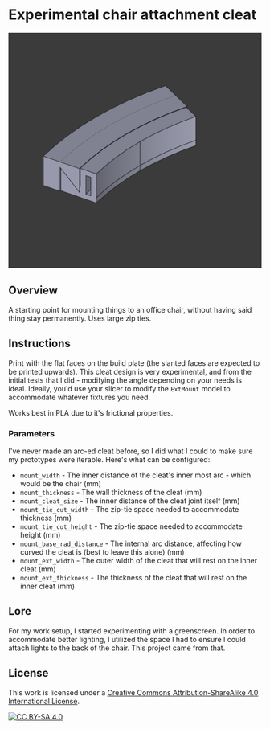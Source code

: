 # Experimental chair attachment cleat

![1](./images/1.png)

## Overview

A starting point for mounting things to an office chair, without having said thing stay permanently. Uses large zip ties.

## Instructions

Print with the flat faces on the build plate (the slanted faces are expected to be printed upwards). This cleat design is very experimental, and from the initial tests that I did - modifying the angle depending on your needs is ideal. Ideally, you'd use your slicer to modify the `ExtMount` model to accommodate whatever fixtures you need.

Works best in PLA due to it's frictional properties.

### Parameters

I've never made an arc-ed cleat before, so I did what I could to make sure my prototypes were iterable. Here's what can be configured:

- `mount_width` - The inner distance of the cleat's inner most arc - which would be the chair (mm)
- `mount_thickness` - The wall thickness of the cleat (mm)
- `mount_cleat_size` - The inner distance of the cleat joint itself (mm)
- `mount_tie_cut_width` - The zip-tie space needed to accommodate thickness (mm)
- `mount_tie_cut_height` - The zip-tie space needed to accommodate height (mm)
- `mount_base_rad_distance` - The internal arc distance, affecting how curved the cleat is (best to leave this alone) (mm)
- `mount_ext_width` - The outer width of the cleat that will rest on the inner cleat (mm)
- `mount_ext_thickness` - The thickness of the cleat that will rest on the inner cleat (mm)

## Lore

For my work setup, I started experimenting with a greenscreen. In order to accommodate better lighting, I utilized the space I had to ensure I could attach lights to the back of the chair. This project came from that.

## License

This work is licensed under a
[Creative Commons Attribution-ShareAlike 4.0 International License][cc-by-sa].

[![CC BY-SA 4.0][cc-by-sa-image]][cc-by-sa]

[cc-by-sa]: http://creativecommons.org/licenses/by-sa/4.0/
[cc-by-sa-image]: https://licensebuttons.net/l/by-sa/4.0/88x31.png
[cc-by-sa-shield]: https://img.shields.io/badge/License-CC%20BY--SA%204.0-lightgrey.svg
